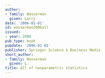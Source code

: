 ```yaml
---
author:
- family: Wasserman
  given: Larry
date: '2006-01-01'
id: wasserman2006all
issued:
- year: 2006
pub_type: book
pubdate: '2006-01-01'
publisher: Springer Science & Business Media
short_author:
- family: Wasserman
  given: L.
title: All of nonparametric statistics
--- 
```

